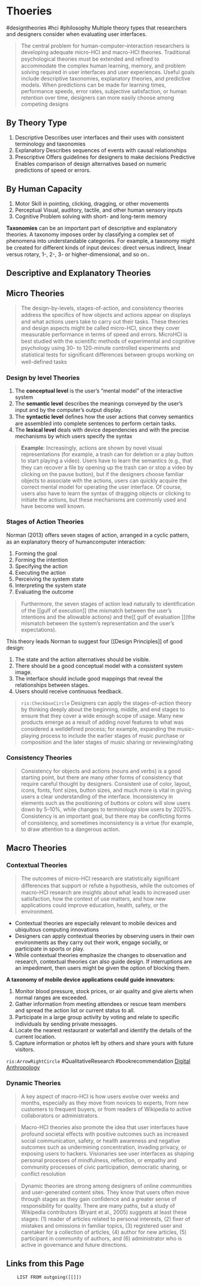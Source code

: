 # Thoeries

#designtheories #hci #philosophy
Multiple theory types that researchers and designers consider when evaluating user interfaces.
> The central problem for human-computer–interaction researchers is developing adequate micro-HCI and macro-HCI theories. Traditional psychological theories must be extended and reﬁned to accommodate the complex human learning, memory, and problem solving required in user interfaces and user experiences. Useful goals include descriptive taxonomies, explanatory theories, and predictive models. When predictions can be made for learning times, performance speeds, error rates, subjective satisfaction, or human retention over time, designers can more easily choose among competing designs

## By Theory Type

1. Descriptive Describes user interfaces and their uses with consistent terminology and taxonomies
2. Explanatory Describes sequences of events with causal relationships
3. Prescriptive Oﬀers guidelines for designers to make decisions Predictive Enables comparison of design alternatives based on numeric predictions of speed or errors.

## By Human Capacity

1. Motor Skill in pointing, clicking, dragging, or other movements 
2. Perceptual Visual, auditory, tactile, and other human sensory inputs 
3. Cognitive Problem solving with short- and long-term memory


**Taxonomies** can be an important part of descriptive and explanatory theories. A taxonomy imposes order by classifying a complex set of phenomena into understandable categories. For example, a taxonomy might be created for diﬀerent kinds of input devices: direct versus indirect, linear versus rotary, 1-, 2-, 3- or higher-dimensional, and so on..

## Descriptive and Explanatory Theories
## Micro Theories
> The design-by-levels, stages-of-action, and consistency theories address the speciﬁcs of how objects and actions appear on displays and what actions users take to carry out their tasks. These theories and design aspects might be called micro-HCI, since they cover measurable performance in terms of speed and errors. MicroHCI is best studied with the scientiﬁc methods of experimental and cognitive psychology using 30- to 120-minute controlled experiments and statistical tests for signiﬁcant diﬀerences between groups working on well-deﬁned tasks


### Design by level Theories
1. The **conceptual level** is the user’s “mental model” of the interactive system
2. The **semantic level** describes the meanings conveyed by the user’s input and by the computer’s output display.
3. The **syntactic level** deﬁnes how the user actions that convey semantics are assembled into complete sentences to perform certain tasks.
4. The **lexical level** deals with device dependencies and with the precise mechanisms by which users specify the syntax

> **Example**: Increasingly, actions are shown by novel visual representations (for example, a trash can for deletion or a play button to start playing a video). Users have to learn the semantics (e.g., that they can recover a ﬁle by opening up the trash can or stop a video by clicking on the pause button), but if the designers choose familiar objects to associate with the actions, users can quickly acquire the correct mental model for operating the user interface. Of course, users also have to learn the syntax of dragging objects or clicking to initiate the actions, but these mechanisms are commonly used and have become well known.


### Stages of Action Theories
Norman (2013) oﬀers seven stages of action, arranged in a cyclic pattern, as an explanatory theory of humancomputer interaction:

1. Forming the goal
2. Forming the intention
3. Specifying the action
4. Executing the action
5. Perceiving the system state
6. Interpreting the system state
7. Evaluating the outcome

> Furthermore, the seven stages of action lead naturally to identiﬁcation of the [[gulf of execution]] (the mismatch between the user’s intentions and the allowable actions) and the[[ gulf of evaluation ]](the mismatch between the system’s representation and the user’s expectations).

This theory leads Norman to suggest four [[Design Principles]] of good design: 
1. The state and the action alternatives should be visible.
2. There should be a good conceptual model with a consistent system image.
3. The interface should include good mappings that reveal the relationships between stages.
4. Users should receive continuous feedback.


> `ris:CheckboxCircle` Designers can apply the stages-of-action theory by thinking deeply about the beginning, middle, and end stages to ensure that they cover a wide enough scope of usage. Many new products emerge as a result of adding novel features to what was considered a welldeﬁned process; for example, expanding the music-playing process to include the earlier stages of music purchase or composition and the later stages of music sharing or reviewing/rating


### Consistency Theories

> Consistency for objects and actions (nouns and verbs) is a good starting point, but there are many other forms of consistency that require careful thought by designers. Consistent use of color, layout, icons, fonts, font sizes, button sizes, and much more is vital in giving users a clear understanding of the interface. Inconsistency in elements such as the positioning of buttons or colors will slow users down by 5–10%, while changes to terminology slow users by 2025%.
   Consistency is an important goal, but there may be conﬂicting forms of consistency, and sometimes inconsistency is a virtue (for example, to draw attention to a dangerous action.


## Macro Theories

 ### Contextual Theories
 
 > The outcomes of micro-HCI research are statistically signiﬁcant diﬀerences that support or refute a hypothesis, while the outcomes of macro-HCI research are insights about what leads to increased user satisfaction, how the context of use matters, and how new applications could improve education, health, safety, or the environment.

 -  Contextual theories are especially relevant to mobile devices and ubiquitous computing innovations
 -  Designers can apply contextual theories by observing users in their own environments as they carry out their work, engage socially, or participate in sports or play.
 -  While contextual theories emphasize the changes to observation and research, contextual theories can also guide design. If interruptions are an impediment, then users might be given the option of blocking them.

**A taxonomy of mobile device applications could guide innovators:**
1. Monitor blood pressure, stock prices, or air quality and give alerts when normal ranges are exceeded.
2. Gather information from meeting attendees or rescue team members and spread the action list or current status to all. 
3. Participate in a large group activity by voting and relate to speciﬁc individuals by sending private messages.
4. Locate the nearest restaurant or waterfall and identify the details of the current location.
5. Capture information or photos left by others and share yours with future visitors.


`ris:ArrowRightCircle` #QualitativeResearch
#bookrecommendation  [Digital Anthropology](https://drive.google.com/drive/folders/1ARMqfYIPNstZCW2AsMqgZnyshCSApf96 )


 ### Dynamic Theories
 
   > A key aspect of macro-HCI is how users evolve over weeks and months, especially as they move from novices to experts, from new customers to frequent buyers, or from readers of Wikipedia to active collaborators or administrators.

   > Macro-HCI theories also promote the idea that user interfaces have profound societal eﬀects with positive outcomes such as increased social communication, safety, or health awareness and negative outcomes such as undermining concentration, invading privacy, or exposing users to hackers. Visionaries see user interfaces as shaping personal processes of mindfulness, reﬂection, or empathy and community processes of civic participation, democratic sharing, or conﬂict resolution

   > Dynamic theories are strong among designers of online communities and user-generated content sites. They know that users often move through stages as they gain conﬁdence and a greater sense of responsibility for quality. There are many paths, but a study of Wikipedia contributors (Bryant et al., 2005) suggests at least these stages: (1) reader of articles related to personal interests, (2) ﬁxer of mistakes and omissions in familiar topics, (3) registered user and caretaker for a collection of articles, (4) author for new articles, (5) participant in community of authors, and (6) administrator who is active in governance and future directions.

   ## Links from this Page
```dataview  
	LIST FROM outgoing([[]])
```
